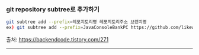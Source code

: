 ### git repository subtree로 추가하기
```bash
git subtree add --prefix=레포지토리명 레포지토리주소 브랜치명  
ex) git subtree add --prefix=JavaConsoleBankPC https://github.com/likewhat9901/JavaConsoleBankPC main
```
출처: https://backendcode.tistory.com/271

---
